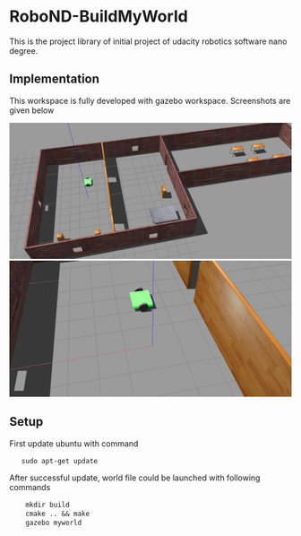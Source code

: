 # RoboND-BuildMyWorld

This is the project library of initial project of udacity robotics software nano degree. 

## Implementation

This workspace is fully developed with gazebo workspace. Screenshots are given below

![alt text](images/world.jpg)
![alt text](images/robot.jpg)


## Setup

First update ubuntu with command 

       sudo apt-get update

After successful update, world file could be launched with  following commands

        mkdir build
        cmake .. && make
        gazebo myworld

